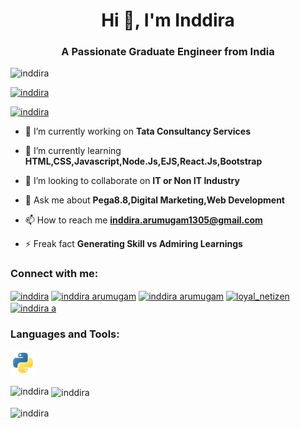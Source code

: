 
<h1 align="center">Hi 👋, I'm Inddira</h1>
<h3 align="center">A Passionate Graduate Engineer from India</h3>

<p align="left"> <img src="https://komarev.com/ghpvc/?username=inddira&label=Profile%20views&color=0e75b6&style=flat" alt="inddira" /> </p>

<p align="left"> <a href="https://github.com/ryo-ma/github-profile-trophy"><img src="https://github-profile-trophy.vercel.app/?username=inddira" alt="inddira" /></a> </p>

<p align="left"> <a href="https://twitter.com/inddira" target="blank"><img src="https://img.shields.io/twitter/follow/inddira?logo=twitter&style=for-the-badge" alt="inddira" /></a> </p>

- 🔭 I’m currently working on **Tata Consultancy Services**

- 🌱 I’m currently learning **HTML,CSS,Javascript,Node.Js,EJS,React.Js,Bootstrap**

- 👯 I’m looking to collaborate on **IT or Non IT Industry**

- 💬 Ask me about **Pega8.8,Digital Marketing,Web Development**

- 📫 How to reach me **inddira.arumugam1305@gmail.com**

- ⚡ Freak fact **Generating Skill vs Admiring Learnings**

<h3 align="left">Connect with me:</h3>
<p align="left">
<a href="https://twitter.com/inddira" target="blank"><img align="center" src="https://raw.githubusercontent.com/rahuldkjain/github-profile-readme-generator/master/src/images/icons/Social/twitter.svg" alt="inddira" height="30" width="40" /></a>
<a href="https://linkedin.com/in/inddira arumugam" target="blank"><img align="center" src="https://raw.githubusercontent.com/rahuldkjain/github-profile-readme-generator/master/src/images/icons/Social/linked-in-alt.svg" alt="inddira arumugam" height="30" width="40" /></a>
<a href="https://fb.com/inddira arumugam" target="blank"><img align="center" src="https://raw.githubusercontent.com/rahuldkjain/github-profile-readme-generator/master/src/images/icons/Social/facebook.svg" alt="inddira arumugam" height="30" width="40" /></a>
<a href="https://instagram.com/loyal_netizen" target="blank"><img align="center" src="https://raw.githubusercontent.com/rahuldkjain/github-profile-readme-generator/master/src/images/icons/Social/instagram.svg" alt="loyal_netizen" height="30" width="40" /></a>
<a href="https://www.hackerrank.com/inddira a" target="blank"><img align="center" src="https://raw.githubusercontent.com/rahuldkjain/github-profile-readme-generator/master/src/images/icons/Social/hackerrank.svg" alt="inddira a" height="30" width="40" /></a>
</p>

<h3 align="left">Languages and Tools:</h3>
 </a> <a href="https://www.python.org" target="_blank" rel="noreferrer"> <img src="https://raw.githubusercontent.com/devicons/devicon/master/icons/python/python-original.svg" alt="python" width="40" height="40"/> </a> </p>

<p><img align="left" src="https://github-readme-stats.vercel.app/api/top-langs?username=inddira&show_icons=true&locale=en&layout=compact" alt="inddira" /></p>

<p>&nbsp;<img align="center" src="https://github-readme-stats.vercel.app/api?username=inddira&show_icons=true&locale=en" alt="inddira" /></p>

<p><img align="center" src="https://github-readme-streak-stats.herokuapp.com/?user=inddira&" alt="inddira" /></p>
